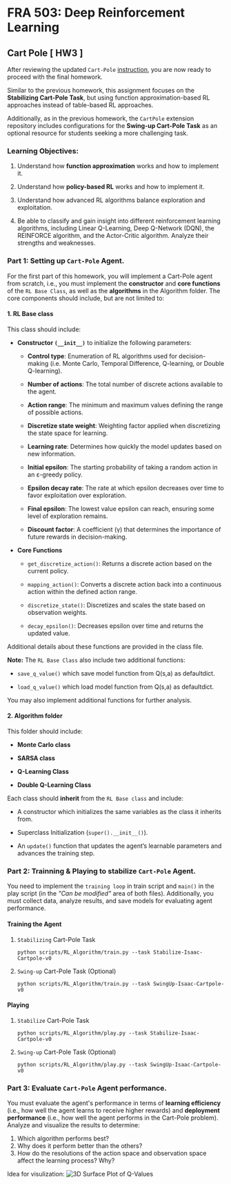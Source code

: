 # FRA 503: Deep Reinforcement Learning

## Cart Pole [ HW3 ]

After reviewing the updated `Cart-Pole` [instruction](https://github.com/S-Tuchapong/FRA503-Deep-Reinforcement-Learning-for-Robotics/tree/main/CartPole_4.5.0), you are now ready to proceed with the final homework.

Similar to the previous homework, this assignment focuses on the **Stabilizing Cart-Pole Task**, but using function approximation-based RL approaches instead of table-based RL approaches.

Additionally, as in the previous homework, the `CartPole` extension repository includes configurations for the **Swing-up Cart-Pole Task** as an optional resource for students seeking a more challenging task.

### Learning Objectives:
1. Understand how **function approximation** works and how to implement it.

2. Understand how **policy-based RL** works and how to implement it.

3. Understand how advanced RL algorithms balance exploration and exploitation.

4. Be able to classify and gain insight into different reinforcement learning algorithms, including Linear Q-Learning, Deep Q-Network (DQN), the REINFORCE algorithm, and the Actor-Critic algorithm. Analyze their strengths and weaknesses.


### Part 1: Setting up `Cart-Pole` Agent.

For the first part of this homework, you will implement a Cart-Pole agent from scratch, i.e., you must implement the **constructor** and **core functions** of the `RL Base Class`, as well as the **algorithms** in the Algorithm folder. The core components should include, but are not limited to:

#### 1. RL Base class

This class should include:

- **Constructor `(__init__)`** to initialize the following parameters:

    - **Control type**: Enumeration of RL algorithms used for decision-making (i.e. Monte Carlo, Temporal Difference, Q-learning, or Double Q-learning).

    - **Number of actions**: The total number of discrete actions available to the agent.

    - **Action range**: The minimum and maximum values defining the range of possible actions.

    - **Discretize state weight**: Weighting factor applied when discretizing the state space for learning.

    - **Learning rate**: Determines how quickly the model updates based on new information.

    - **Initial epsilon**: The starting probability of taking a random action in an ε-greedy policy.

    - **Epsilon decay rate**: The rate at which epsilon decreases over time to favor exploitation over exploration.

    - **Final epsilon**: The lowest value epsilon can reach, ensuring some level of exploration remains.

    - **Discount factor**: A coefficient (γ) that determines the importance of future rewards in decision-making.

- **Core Functions**
    - `get_discretize_action()`: Returns a discrete action based on the current policy.

    - `mapping_action()`: Converts a discrete action back into a continuous action within the defined action range.

    - `discretize_state()`: Discretizes and scales the state based on observation weights.

    - `decay_epsilon()`: Decreases epsilon over time and returns the updated value.

Additional details about these functions are provided in the class file.

**Note:**
The `RL Base Class` also include two additional functions:

- `save_q_value()` which save model function from Q(s,a) as defaultdict.

- `load_q_value()` which load model function from Q(s,a) as defaultdict.

You may also implement additional functions for further analysis.

#### 2. Algorithm folder

This folder should include:

- **Monte Carlo class**

- **SARSA class**

- **Q-Learning Class**

- **Double Q-Learning Class**

Each class should **inherit** from the `RL Base class` and include:

- A constructor which initializes the same variables as the class it inherits from.

- Superclass Initialization (`super().__init__()`).

- An `update()` function that updates the agent’s learnable parameters and advances the training step.

### Part 2: Trainning & Playing to stabilize `Cart-Pole` Agent.

You need to implement the `training loop` in train script and `main()` in the play script (in the *"Can be modified"* area of both files). Additionally, you must collect data, analyze results, and save models for evaluating agent performance.

#### Training the Agent

1. `Stabilizing` Cart-Pole Task

    ```
    python scripts/RL_Algorithm/train.py --task Stabilize-Isaac-Cartpole-v0 
    ```

2. `Swing-up` Cart-Pole Task (Optional)
    ```
    python scripts/RL_Algorithm/train.py --task SwingUp-Isaac-Cartpole-v0
    ```

#### Playing

1. `Stabilize` Cart-Pole Task

    ```
    python scripts/RL_Algorithm/play.py --task Stabilize-Isaac-Cartpole-v0 
    ```

2. `Swing-up` Cart-Pole Task (Optional)
    ```
    python scripts/RL_Algorithm/play.py --task SwingUp-Isaac-Cartpole-v0 
    ```

### Part 3: Evaluate `Cart-Pole` Agent performance.

You must evaluate the agent's performance in terms of **learning efficiency** (i.e., how well the agent learns to receive higher rewards) and **deployment performance** (i.e., how well the agent performs in the Cart-Pole problem). Analyze and visualize the results to determine:

1. Which algorithm performs best?
2. Why does it perform better than the others?
3. How do the resolutions of the action space and observation space affect the learning process? Why?

Idea for visulization:
![3D Surface Plot of Q-Values](https://media.githubusercontent.com/media/S-Tuchapong/FRA503-Deep-Reinforcement-Learning-for-Robotics/refs/heads/main/CartPole_4.5.0/HW%20materials/3D%20Surface%20Plot%20of%20Q-Values.png)
